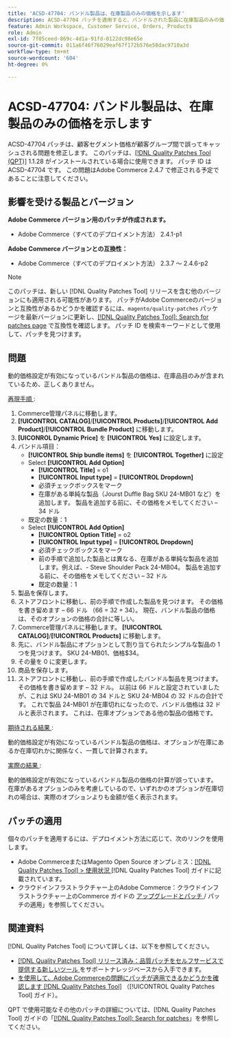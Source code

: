 ```yaml
---
title: 'ACSD-47704: バンドル製品は、在庫製品のみの価格を示します'
description: ACSD-47704 パッチを適用すると、バンドルされた製品に在庫製品のみの価格が表示されるAdobe Commerceの問題が修正されます。
feature: Admin Workspace, Customer Service, Orders, Products
role: Admin
exl-id: 7f05ceed-869c-4d1a-91fd-0122dc98e65e
source-git-commit: 011a6f46f76029eaf67f172b576e58dac9710a3d
workflow-type: tm+mt
source-wordcount: '604'
ht-degree: 0%

---
```


# ACSD-47704: バンドル製品は、在庫製品のみの価格を示します

ACSD-47704 パッチは、顧客セグメント価格が顧客グループ間で誤ってキャッシュされる問題を修正します。 このパッチは、[[!DNL Quality Patches Tool (QPT)]](https://experienceleague.adobe.com/ja/docs/commerce-operations/tools/quality-patches-tool/quality-patches-tool-to-self-serve-quality-patches) 1.1.28 がインストールされている場合に使用できます。 パッチ ID は ACSD-47704 です。 この問題はAdobe Commerce 2.4.7 で修正される予定であることに注意してください。

## 影響を受ける製品とバージョン

**Adobe Commerce バージョン用のパッチが作成されます。**

* Adobe Commerce（すべてのデプロイメント方法） 2.4.1-p1

**Adobe Commerce バージョンとの互換性：**

* Adobe Commerce（すべてのデプロイメント方法） 2.3.7 ～ 2.4.6-p2

>[!NOTE]
>
>このパッチは、新しい [!DNL Quality Patches Tool] リリースを含む他のバージョンにも適用される可能性があります。 パッチがAdobe Commerceのバージョンと互換性があるかどうかを確認するには、`magento/quality-patches` パッケージを最新バージョンに更新し、[[!DNL Quality Patches Tool]: Search for patches page](https://experienceleague.adobe.com/tools/commerce-quality-patches/index.html?lang=ja) で互換性を確認します。 パッチ ID を検索キーワードとして使用して、パッチを見つけます。

## 問題

動的価格設定が有効になっているバンドル製品の価格は、在庫品目のみが含まれているため、正しくありません。

<u> 再現手順 </u>:

1. Commerce管理パネルに移動します。
1. **[!UICONTROL CATALOG]**/**[!UICONTROL Products]**/**[!UICONTROL Add Product]**/**[!UICONTROL Bundle Product]** に移動します。
1. **[UICONROL Dynamic Price]** を **[!UICONTROL Yes]** に設定します。
1. バンドル項目：
   * **[!UICONTROL Ship bundle items]** を **[!UICONTROL Together]** に設定
   * Select **[!UICONTROL Add Option]**
      * **[!UICONTROL Title]** = o1
      * **[!UICONTROL Input type]** = **[!UICONTROL Dropdown]**
      * 必須チェックボックスをマーク
      * 在庫がある単純な製品（Jourst Duffle Bag SKU 24-MB01 など）を追加します。 製品を追加する前に、その価格をメモしてください – 34 ドル
   * 既定の数量：1
   * Select **[!UICONTROL Add Option]**
      * **[!UICONTROL Option Title]** = o2
      * **[!UICONTROL Input type]** = **[!UICONTROL Dropdown]**
      * 必須チェックボックスをマーク
      * 前の手順で追加した製品とは異なる、在庫がある単純な製品を追加します。例えば、- Steve Shoulder Pack 24-MB04。 製品を追加する前に、その価格をメモしてください – 32 ドル
      * 既定の数量：1
1. 製品を保存します。
1. ストアフロントに移動し、前の手順で作成した製品を見つけます。 その価格を書き留めます – 66 ドル
（66 = 32 + 34）。
現在、バンドル製品の価格は、そのオプションの価格の合計に等しい。
1. Commerce管理パネルに移動します。 **[!UICONTROL CATALOG]**/**[!UICONTROL Products]** に移動します。
1. 先に、バンドル製品にオプションとして割り当てられたシンプルな製品の 1 つを見つけます。
SKU 24-MB01、価格$34。
1. その量を 0 に変更します。
1. 商品を保存します。
1. ストアフロントに移動し、前の手順で作成したバンドル製品を見つけます。 その価格を書き留めます – 32 ドル。 以前は 66 ドルと設定されていましたが、これは SKU 24-MB01 の 34 ドルと SKU 24-MB04 の 32 ドルの合計です。 これで製品 24-MB01 が在庫切れになったので、バンドル価格は 32 ドルと表示されます。 これは、在庫オプションである他の製品の価格です。

<u> 期待される結果 </u>:

動的価格設定が有効になっているバンドル製品の価格は、オプションが在庫にあるか在庫切れかに関係なく、一貫して計算されます。

<u> 実際の結果 </u>:

動的価格設定が有効になっているバンドル製品の価格の計算が誤っています。 在庫があるオプションのみを考慮しているので、いずれかのオプションが在庫切れの場合は、実際のオプションよりも金額が低く表示されます。

## パッチの適用

個々のパッチを適用するには、デプロイメント方法に応じて、次のリンクを使用します。

* Adobe CommerceまたはMagento Open Source オンプレミス：[[!DNL Quality Patches Tool] > 使用状況 ](/help/tools/quality-patches-tool/usage.md) [!DNL Quality Patches Tool] ガイドに記載されています。
* クラウドインフラストラクチャー上のAdobe Commerce：クラウドインフラストラクチャー上のCommerce ガイドの [ アップグレードとパッチ ](https://experienceleague.adobe.com/docs/commerce-cloud-service/user-guide/develop/upgrade/apply-patches.html?lang=ja)/ パッチの適用」を参照してください。

## 関連資料

[!DNL Quality Patches Tool] について詳しくは、以下を参照してください。

* [[!DNL Quality Patches Tool]  リリース済み：品質パッチをセルフサービスで提供する新しいツール ](https://experienceleague.adobe.com/ja/docs/commerce-operations/tools/quality-patches-tool/quality-patches-tool-to-self-serve-quality-patches) をサポートナレッジベースから入手できます。
* [ を使用して、Adobe Commerceの問題にパッチが適用できるかどうかを確認します  [!DNL Quality Patches Tool]](/help/tools/quality-patches-tool/patches-available-in-qpt/check-patch-for-magento-issue-with-magento-quality-patches.md) （[!UICONTROL Quality Patches Tool] ガイド）。


QPT で使用可能なその他のパッチの詳細については、[!DNL Quality Patches Tool] ガイドの「[[!DNL Quality Patches Tool]: Search for patches](https://experienceleague.adobe.com/tools/commerce-quality-patches/index.html?lang=ja)」を参照してください。
